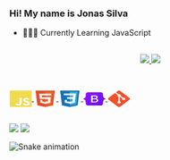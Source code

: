 ### Hi! My name is Jonas Silva

- 👨🏽‍💻 Currently Learning JavaScript

  ##

<div align="center">
  <a href="https://github.com/jonas-amilton">
  <img height="180em" src="https://github-readme-stats.vercel.app/api?username=jonas-amilton&show_icons=true&theme=dracula&include_all_commits=true&count_private=true"/>
  <img height="180em" src="https://github-readme-stats.vercel.app/api/top-langs/?username=jonas-amilton&layout=compact&langs_count=7&theme=dark"/>
  
  ##

</div>
  <div style="display: inline_block"><br>
  <img align="center" alt="JavaScript" height="30" width="40" src="https://raw.githubusercontent.com/devicons/devicon/master/icons/javascript/javascript-plain.svg">
  <img align="center" alt="HTML" height="30" width="40" src="https://raw.githubusercontent.com/devicons/devicon/master/icons/html5/html5-original.svg">
  <img align="center" alt="CSS" height="30" width="40" src="https://raw.githubusercontent.com/devicons/devicon/master/icons/css3/css3-original.svg">
  <img align="center" alt="Bootstrap" height="30" width="40" src="https://raw.githubusercontent.com/devicons/devicon/master/icons/bootstrap/bootstrap-original.svg">
  <img align="center" alt="Git" height="30" width="40" src="https://raw.githubusercontent.com/devicons/devicon/master/icons/git/git-original.svg">
</div>

  ##
  
  <div> 
  <a href="https://dev.to/jonasamilton" target="_blank"><img src="https://img.shields.io/badge/dev.to-0A0A0A?style=for-the-badge&logo=dev-dot-to&logoColor=white" target="_blank"></a>
  <a href="https://www.linkedin.com/in/xjonas117/" target="_blank"><img src="https://img.shields.io/badge/-LinkedIn-%230077B5?style=for-the-badge&logo=linkedin&logoColor=white" target="_blank"></a>
 
 
  ![Snake animation](https://github.com/jonas-amilton/jonas-amilton/blob/output/github-contribution-grid-snake.svg)
 
</div>
